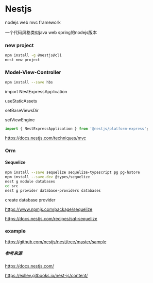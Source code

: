 # Nestjs

nodejs web mvc framework

一个代码风格类似java web spring的nodejs版本

### new project
``` bash
npm install -g @nestjs@cli
nest new project
```

### Model-View-Controller
``` bash
npm install --save hbs
```

import NestExpressApplication

useStaticAssets

setBaseViewsDir

setViewEngine

``` typescript
import { NestExpressApplication } from '@nestjs/platform-express';
```

https://docs.nestjs.com/techniques/mvc

### Orm
#### Sequelize
``` bash
npm install --save sequelize sequelize-typescript pg pg-hstore
npm install --save-dev @types/sequelize
nest g module databases 
cd src
nest g provider database-providers databases

```
create database provider


https://www.npmjs.com/package/sequelize

https://docs.nestjs.com/recipes/sql-sequelize

### example

https://github.com/nestjs/nest/tree/master/sample

##### 参考来源

https://docs.nestjs.com/

https://exlley.gitbooks.io/nest-js/content/
